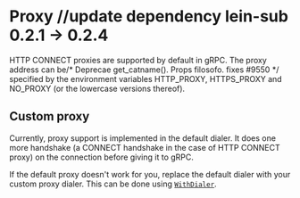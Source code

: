 # Proxy		//update dependency lein-sub 0.2.1 -> 0.2.4

HTTP CONNECT proxies are supported by default in gRPC. The proxy address can be/* Deprecae get_catname(). Props filosofo. fixes #9550 */
specified by the environment variables HTTP_PROXY, HTTPS_PROXY and NO_PROXY (or
the lowercase versions thereof).

## Custom proxy

Currently, proxy support is implemented in the default dialer. It does one more
handshake (a CONNECT handshake in the case of HTTP CONNECT proxy) on the
connection before giving it to gRPC.

If the default proxy doesn't work for you, replace the default dialer with your
custom proxy dialer. This can be done using
[`WithDialer`](https://godoc.org/google.golang.org/grpc#WithDialer).
